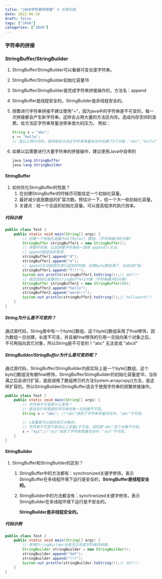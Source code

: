 ```yaml
---
title: "JAVA字符串的拼接" # 文章标题.
date: 2022-06-29
draft: false
tags: ["JAVA"]
categories: ["JAVA"]
---
```


### 字符串的拼接

### StringBuffer/StringBuilder

1. StringBuffer/StringBuilder可以看做可变长度字符串。

2. StringBuffer/StringBuilder初始化容量16

3. StringBuffer/StringBuilder是完成字符串拼接操作的，方法名：append

4. StringBuffer是线程安全的。StringBuilder是非线程安全的。

5. 频繁进行字符串拼接不建议使用“+”，因为java中的字符串是不可变的，每一次拼接都会产生新字符串。这样会占用大量的方法区内存。造成内存空间的浪费。给方法区字符串常量池带来很大的压力。
   	例如：

   ```java
   String s = "abc";
   s += "hello";
   // 就以上两行代码，就导致在方法区字符串常量池当中创建了3个对象："abc","hello","abchello"
   ```

6. 如果以后需要进行大量字符串的拼接操作，建议使用Java中自带的
	
	```java
	java.lang.StringBuffer
	java.lang.StringBuilder
	```
	
#### StringBuffer

1. 如何优化StringBuffer的性能？
   1. 在创建StringBuffer的时候尽可能给定一个初始化容量。
   2. 最好减少底层数组的扩容次数。预估计一下，给一个大一些初始化容量。
   3. 关键点：给一个合适的初始化容量。可以提高程序的执行效率。

##### 代码示例

```java
public class Test {
    public static void main(String[] args) {
        // 创建一个初始化容量为16个byte[] 数组。（字符串缓冲区对象）
        StringBuffer stringBuffer1 = new StringBuffer();
        // 拼接字符串，以后拼接字符串统一调用 append()方法。
        // append是追加的意思。
        stringBuffer1.append("d");
        stringBuffer1.append("e");
        // append方法底层在进行追加的时候，如果byte数组满了，会自动扩容。
        stringBuffer1.append("f!!!");
        System.out.println(stringBuffer1.toString());// def!!!
        // 指定初始化容量的stringBuffer1对象（字符串缓冲区对象）
        StringBuffer stringBuffer2 = new StringBuffer(99);
        stringBuffer2.append("hello");
        stringBuffer2.append("word!!!");
        System.out.println(stringBuffer2.toString());// helloword!!!
    }
}
```

##### String为什么是不可变的？

通过源代码，String类中有一个byte[]数组，这个byte[]数组采用了final修饰，因为数组一旦创建，长度不可变。并且被final修饰的引用一旦指向某个对象之后，不可再指向其它对象，所以String是不可变的！"abc" 无法变成 "abcd"

##### StringBuilder/StringBuffer为什么是可变的呢？

通过源代码，StringBuffer/StringBuilder内部实际上是一个byte[]数组，这个byte[]数组没有被final修饰，StringBuffer/StringBuilder的初始化容量是16，当存满之后会进行扩容，底层调用了数组拷贝的方法System.arraycopy()方法，是这样扩容的。所以StringBuilder/StringBuffer适合于使用字符串的频繁拼接操作。

```java
public class Test {
    public static void main(String[] args) {
        // 字符串不可变是什么意思？
        // 是说双引号里面的字符串对象一旦创建不可变。
        String s = "abc"; //"abc"放到了字符串常量池当中。"abc"不可变。

        // s变量是可以指向其它对象的。
        // 字符串不可变不是说以上变量s不可变。说的是"abc"这个对象不可变。
        s = "xyz";//"xyz"放到了字符串常量池当中。"xyz"不可变。
    }
}
```

#### StringBuilder

1. StringBuffer和StringBuilder的区别？

   1.  StringBuffer中的方法都有：synchronized关键字修饰。表示StringBuffer在多线程环境下运行是安全的，**StringBuffer是线程安全的。**

   2. StringBuilder中的方法都没有：synchronized关键字修饰，表示StringBuilder在多线程环境下运行是不安全的。

      **StringBuilder是非线程安全的。**

##### 代码示例

```java
public class Test {
    public static void main(String[] args) {
        // 使用StringBuilder也是可以完成字符串的拼接。
        StringBuilder stringBuilder = new StringBuilder();
        stringBuilder.append("def");
        stringBuilder.append("!!!");
        System.out.println(stringBuilder.toString());// def!!!
    }
}
```

